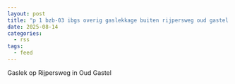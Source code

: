 ```yaml
---
layout: post
title: "p 1 bzb-03 ibgs overig gaslekkage buiten rijpersweg oud gastel 201234 203093"
date: 2025-08-14
categories: 
  - rss
tags: 
  - feed
---
```


Gaslek op Rijpersweg in Oud Gastel
